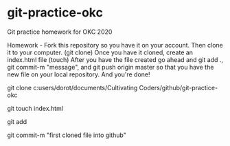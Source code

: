 # git-practice-okc
Git practice homework for OKC 2020

Homework - Fork this repository so you have it on your account. 
           Then clone it to your computer. (git clone)
           Once you have it cloned, create an index.html file (touch)
           After you have the file created go ahead and 
           git add ., git commit-m "message", and git push origin master so that you have the new file on your local repository. 
           And you're done!

git clone c:users/dorot/documents/Cultivating Coders/github/git-practice-okc

git touch index.html

git add

git commit-m "first cloned file into github"

